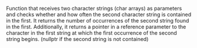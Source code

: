 Function that receives two character strings (char arrays) as parameters and checks whether and how often the second character string is contained in the first. 
It returns the number of occurrences of the second string found in the first. 
Additionally, it returns a pointer in a reference parameter to the character in the first string at which the first occurrence of the second string begins.
(nullptr if the second string is not contained)

